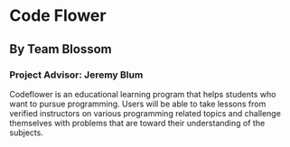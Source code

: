 # Code Flower
## By Team Blossom
### Project Advisor: Jeremy Blum 
Codeflower is an educational learning program that helps students who want to pursue programming. Users will be able to take lessons from verified instructors on various programming related topics and challenge themselves with problems that are  toward their understanding of the subjects.
